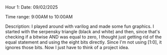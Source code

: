 Hour 1:
Date: 09/02/2025

Time range: 9:00AM to 10:00AM

Description: I played around with varilog and made some fun graphics. I started with the serpensky triangle (black and white) and then, since that's checking if a bitwise AND was equal to zero, I thought just getting rid of the equal statement and using the eight bits directly. Since I'm not using [1:0], it ignores those bits. Now I just have to think of a project idea.